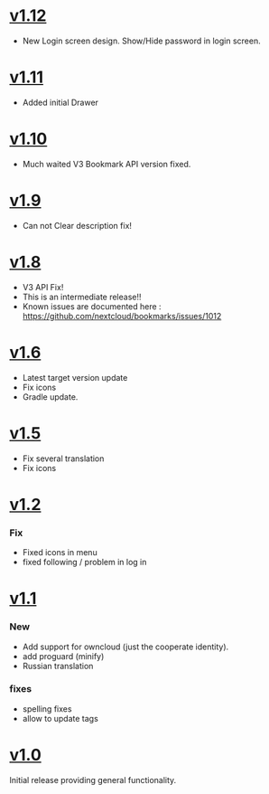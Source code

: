# [v1.12](https://gitlab.com/bisada/OCBookmarks/tags/v1.12)

- New Login screen design. Show/Hide password in login screen. 

# [v1.11](https://gitlab.com/bisada/OCBookmarks/tags/v1.11)

- Added initial Drawer

# [v1.10](https://gitlab.com/bisada/OCBookmarks/tags/v1.10)

- Much waited V3 Bookmark API version fixed.

# [v1.9](https://gitlab.com/bisada/OCBookmarks/tags/v1.9)

- Can not Clear description fix!

# [v1.8](https://gitlab.com/bisada/OCBookmarks/tags/v1.8)

- V3 API Fix!
- This is an intermediate release!!
- Known issues are documented here : <https://github.com/nextcloud/bookmarks/issues/1012> 

# [v1.6](https://gitlab.com/bisada/OCBookmarks/tags/v1.6)

- Latest target version update
- Fix icons
- Gradle update.

# [v1.5](https://gitlab.com/bisada/OCBookmarks/tags/v1.5)

- Fix several translation
- Fix icons


# [v1.2](https://gitlab.com/bisada/OCBookmarks/tags/v1.2)

### Fix
- Fixed icons in menu
- fixed following / problem in log in


# [v1.1](https://gitlab.com/bisada/OCBookmarks/tags/v1.1)

### New
- Add support for owncloud (just the cooperate identity).
- add proguard (minify)
- Russian translation

### fixes
- spelling fixes
- allow to update tags


# [v1.0](https://gitlab.com/bisada/OCBookmarks/tags/v1.0)
Initial release providing general functionality.